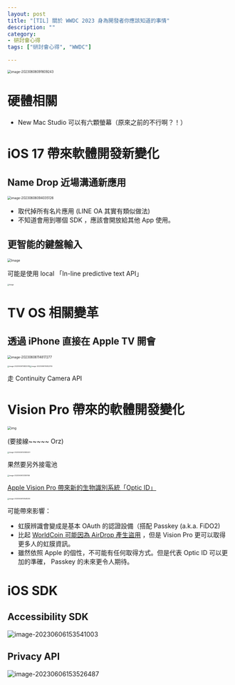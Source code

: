 ```yaml
---
layout: post
title: "[TIL] 關於 WWDC 2023 身為開發者你應該知道的事情"
description: ""
category: 
- 研討會心得
tags: ["研討會心得", "WWDC"]

---
```


<img src="../images/2022/image-20230606091609243.png" alt="image-20230606091609243" style="zoom:50%;" />



# 硬體相關

- New Mac Studio 可以有六顆螢幕（原來之前的不行啊？！）



# iOS 17 帶來軟體開發新變化

## Name Drop 近場溝通新應用

<img src="../images/2022/image-20230606094035126.png" alt="image-20230606094035126" style="zoom:50%;" />

- 取代掉所有名片應用  (LINE OA 其實有類似做法)
- 不知道會用到哪個 SDK ，應該會開放給其他 App 使用。

## 更智能的鍵盤輸入

<img src="../images/2022/Fx4FSq7agAcNbt-.jpeg" alt="Image" style="zoom:50%;" />

可能是使用 local 「In-line predictive text API」

<img src="../images/2022/Fx5KdSaXsAEbLut.jpeg" alt="Image" style="zoom:25%;" />



# TV OS 相關變革

## 透過 iPhone 直接在 Apple TV 開會

<img src="../images/2022/image-20230606114817277.png" alt="image-20230606114817277" style="zoom:50%;" />

<img src="../images/2022/image-20230606114820316.png" alt="image-20230606114820316" style="zoom:25%;" /><img src="../images/2022/image-20230606114822745.png" alt="image-20230606114822745" style="zoom:25%;" />

走 Continuity Camera API



# Vision Pro 帶來的軟體開發變化

<img src="../images/2022/1ff61211-3c75-459c-a1fc-f34dd00423dd.jpeg" alt="img" style="zoom:50%;" />

(要接線~~~~~  Orz)

<img src="../images/2022/image-20230606120805201.png" alt="image-20230606120805201" style="zoom:25%;" />

果然要另外接電池

<img src="../images/2022/image-20230606121309156.png" alt="image-20230606121309156" style="zoom:25%;" />



[Apple Vision Pro 帶來新的生物識別系統「Optic ID」](https://chinese.engadget.com/apple-vision-pro-headset-will-use-your-eyes-to-sign-in-with-optic-id-193956176.html)

<img src="../images/2022/image-20230606151548290.png" alt="image-20230606151548290" style="zoom:25%;" />

可能帶來影響：

- 虹膜辨識會變成是基本 OAuth 的認證設備（搭配 Passkey (a.k.a. FiDO2)
- 比起 [WorldCoin 可能因為 AirDrop 產生盜用](https://abmedia.io/worldcoin-iris-black-market) ，但是 Vision Pro 更可以取得更多人的虹膜資訊。 
- 雖然依照 Apple 的個性，不可能有任何取得方式。但是代表 Optic ID 可以更加的準確， Passkey 的未來更令人期待。



# iOS SDK

## Accessibility SDK

![image-20230606153541003](../images/2022/image-20230606153541003.png) 

## Privacy API

![image-20230606153526487](../images/2022/image-20230606153526487.png)
